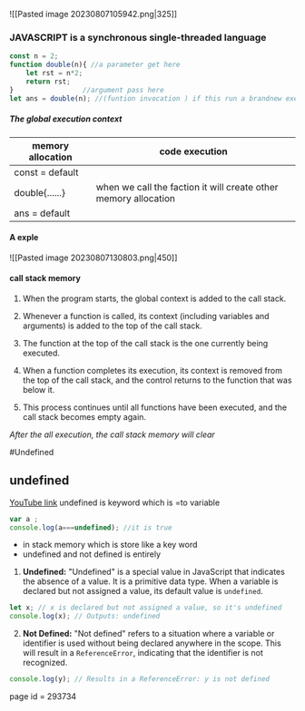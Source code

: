 ![[Pasted image 20230807105942.png|325]]

### JAVASCRIPT is a synchronous single-threaded language 
```js
const n = 2;
function double(n){ //a parameter get here
    let rst = n*2;
    return rst;
}                 //argument pass here  
let ans = double(n); //(funtion invocation ) if this run a brandnew execution is created
```

##### The global execution context

memory  allocation |  code execution
-------------------|------------------
const = default  |     
double{......}|    when we call the faction it will create other memory allocation
ans = default |

#### A exple 
![[Pasted image 20230807130803.png|450]]
#### call stack memory 
1. When the program starts, the global context is added to the call stack.
    
2. Whenever a function is called, its context (including variables and arguments) is added to the top of the call stack.
    
3. The function at the top of the call stack is the one currently being executed.
    
4. When a function completes its execution, its context is removed from the top of the call stack, and the control returns to the function that was below it.
    
5. This process continues until all functions have been executed, and the call stack becomes empty again.

 *After the all execution, the call stack memory will clear* 


 #Undefined 
 ## undefined 
 [YouTube link](https://www.youtube.com/watch?v=B7iF6G3EyIk&list=PLlasXeu85E9cQ32gLCvAvr9vNaUccPVNP&index=7)
 undefined is keyword which is =to variable 
 ```js 
 var a ;
 console.log(a===undefined); //it is true 
```
 - in stack memory which is store like a key word 
 - undefined and not defined is entirely 
		 
 1) **Undefined:** "Undefined" is a special value in JavaScript that indicates the absence of a value. It is a primitive data type. When a variable is declared but not assigned a value, its default value is `undefined`.
 ```js
 let x; // x is declared but not assigned a value, so it's undefined
console.log(x); // Outputs: undefined

```
 2) **Not Defined:** "Not defined" refers to a situation where a variable or identifier is used without being declared anywhere in the scope. This will result in a `ReferenceError`, indicating that the identifier is not recognized.
  ```js
  console.log(y); // Results in a ReferenceError: y is not defined

```





page id =  293734